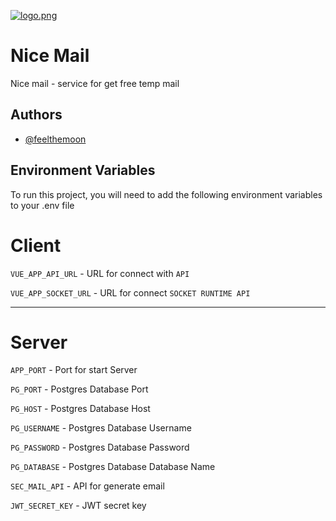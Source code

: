 
[![logo.png](https://i.postimg.cc/wBPh4dNH/logo.png)](https://postimg.cc/DWrJmH5Y)


# Nice Mail

Nice mail - service for get free temp mail


## Authors

- [@feelthemoon](https://www.github.com/feelthemoon)


## Environment Variables

To run this project, you will need to add the following environment variables to your .env file

# Client
`VUE_APP_API_URL` - URL for connect with `API`

`VUE_APP_SOCKET_URL` - URL for connect `SOCKET RUNTIME API`

---
# Server
`APP_PORT` - Port for start Server

`PG_PORT` - Postgres Database Port

`PG_HOST` - Postgres Database Host

`PG_USERNAME` - Postgres Database Username

`PG_PASSWORD` - Postgres Database Password

`PG_DATABASE` - Postgres Database Database Name

`SEC_MAIL_API` - API for generate email

`JWT_SECRET_KEY` - JWT secret key
